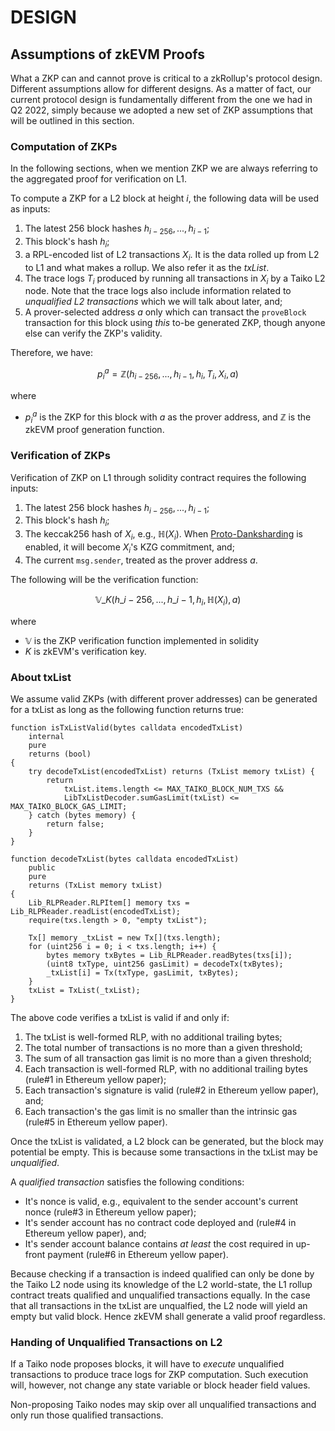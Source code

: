 # DESIGN

## Assumptions of zkEVM Proofs

What a ZKP can and cannot prove is critical to a zkRollup's protocol design. Different assumptions allow for different designs. As a matter of fact, our current protocol design is fundamentally different from the one we had in Q2 2022, simply because we adopted a new set of ZKP assumptions that will be outlined in this section.

### Computation of ZKPs

In the following sections, when we mention ZKP we are always referring to the aggregated proof for verification on L1.

To compute a ZKP for a L2 block at height $i$, the following data will be used as inputs:

1. The latest 256 block hashes $h_{i-256}, ..., h_{i-1}$;
1. This block's hash $h_i$;
1. a RPL-encoded list of L2 transactions $X_i$. It is the data rolled up from L2 to L1 and what makes a rollup. We also refer it as the _txList_.
1. The trace logs $T_i$ produced by running all transactions in $X_i$ by a Taiko L2 node. Note that the trace logs also include information related to _unqualified L2 transactions_ which we will talk about later, and;
1. A prover-selected address $a$ only which can transact the `proveBlock` transaction for this block using _this_ to-be generated ZKP, though anyone else can verify the ZKP's validity.


Therefore, we have:

$$ p_i^a = \mathbb{Z} (h_{i-256}, ..., h_{i-1}, h_i, T_i, X_i, a) $$

where
- $p_i^a$ is the ZKP for this block with $a$ as the prover address, and $\mathbb{Z}$ is the zkEVM proof generation function.



### Verification of ZKPs

Verification of ZKP on L1 through solidity contract requires the following inputs:

1. The latest 256 block hashes $h_{i-256}, ..., h_{i-1}$;
1. This block's hash $h_i$;
1. The keccak256 hash of $X_i$, e.g., $\mathbb{H}(X_i)$. When [Proto-Danksharding](https://www.eip4844.com/) is enabled, it will become $X_i$'s KZG commitment, and;
1. The current `msg.sender`, treated as the prover address $a$.

The following will be the verification function:

$$ \mathbb{V}\_K(h\_{i-256}, ..., h\_{i-1}, h_i, \mathbb{H}(X_i), a) $$

where

-   $\mathbb{V}$ is the ZKP verification function implemented in solidity
-   $K$ is zkEVM's verification key.

### About txList

We assume valid ZKPs (with different prover addresses) can be generated for a txList as long as the following function returns true:

```solidity
function isTxListValid(bytes calldata encodedTxList)
    internal
    pure
    returns (bool)
{
    try decodeTxList(encodedTxList) returns (TxList memory txList) {
        return
            txList.items.length <= MAX_TAIKO_BLOCK_NUM_TXS &&
            LibTxListDecoder.sumGasLimit(txList) <= MAX_TAIKO_BLOCK_GAS_LIMIT;
    } catch (bytes memory) {
        return false;
    }
}

function decodeTxList(bytes calldata encodedTxList)
    public
    pure
    returns (TxList memory txList)
{
    Lib_RLPReader.RLPItem[] memory txs = Lib_RLPReader.readList(encodedTxList);
    require(txs.length > 0, "empty txList");

    Tx[] memory _txList = new Tx[](txs.length);
    for (uint256 i = 0; i < txs.length; i++) {
        bytes memory txBytes = Lib_RLPReader.readBytes(txs[i]);
        (uint8 txType, uint256 gasLimit) = decodeTx(txBytes);
        _txList[i] = Tx(txType, gasLimit, txBytes);
    }
    txList = TxList(_txList);
}

```

The above code verifies a txList is valid if and only if:

1. The txList is well-formed RLP, with no additional trailing bytes;
2. The total number of transactions is no more than a given threshold;
3. The sum of all transaction gas limit is no more than a given threshold;
4. Each transaction is well-formed RLP, with no additional trailing bytes (rule#1 in Ethereum yellow paper);
5. Each transaction's signature is valid (rule#2 in Ethereum yellow paper), and;
6. Each transaction's the gas limit is no smaller than the intrinsic gas (rule#5 in Ethereum yellow paper).

Once the txList is validated, a L2 block can be generated, but the block may potential be empty. This is because some transactions in the txList may be _unqualified_.

A _qualified transaction_ satisfies the following conditions:

-   It's nonce is valid, e.g., equivalent to the sender account's current nonce (rule#3 in Ethereum yellow paper);
-   It's sender account has no contract code deployed and (rule#4 in Ethereum yellow paper), and;
-   It's sender account balance contains _at least_ the cost required in up-front payment (rule#6 in Ethereum yellow paper).

Because checking if a transaction is indeed qualified can only be done by the Taiko L2 node using its knowledge of the L2 world-state, the L1 rollup contract treats qualified and unqualified transactions equally. In the case that all transactions in the txList are unqualfied, the L2 node will yield an empty but valid block. Hence zkEVM shall generate a valid proof regardless.

### Handing of Unqualified Transactions on L2

If a Taiko node proposes blocks, it will have to _execute_ unqualified transactions to produce trace logs for ZKP computation. Such execution will, however, not change any state variable or block header field values.

Non-proposing Taiko nodes may skip over all unqualified transactions and only run those qualified transactions.
